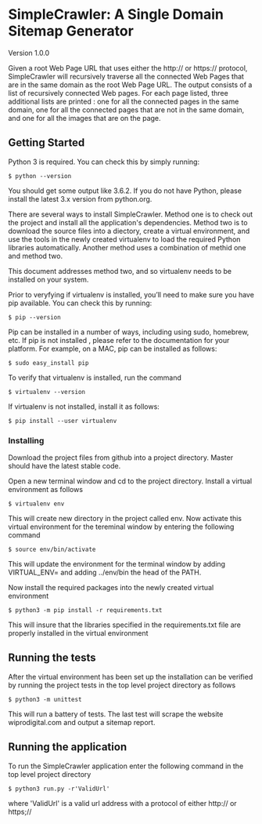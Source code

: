 

# SimpleCrawler: A Single Domain Sitemap Generator

Version 1.0.0

Given a root Web Page URL that uses either the http:// or https:// protocol, SimpleCrawler will recursively traverse
all the connected Web Pages that are in the same domain as the root Web Page URL.
The output consists of a list of recursively connected Web pages. For each page listed, three additional lists
are printed : one for all the connected pages in the same domain, one for all the connected pages that are
not in the same domain, and one for all the images that are on the page.

## Getting Started

Python 3 is required. You can check this by simply running:

```
$ python --version
```

You should get some output like 3.6.2.
If you do not have Python, please install the latest 3.x version
from python.org.

There are several ways to install SimpleCrawler. Method one is to check out the project and install
all the application's dependencies. Method two is to download the source files into a diectory,
create a virtual environment, and use the tools in the newly created  virtualenv
to load the required Python libraries automatically. Another method uses a combination of methid one and method two.

This document addresses method two, and so virtualenv needs to be installed on your system.

Prior to veryfying if virtualenv is installed, you’ll need to make sure you have pip available.
You can check this by running:

```
$ pip --version
```

Pip can be installed in a number of ways, including using sudo, homebrew, etc.
If pip is not installed , please refer to the documentation for your platform.
For example, on a MAC, pip can be installed as follows:

```
$ sudo easy_install pip
```

To verify that virtualenv is installed, run the command

```
$ virtualenv --version
```

If virtualenv is not installed, install it as follows:

```
$ pip install --user virtualenv
```


### Installing

Download the project files from github into a project directory.
Master should have the latest stable code. 

Open a new terminal window and  cd to the project directory.
Install a virtual environment as follows

```
$ virtualenv env
```

This will create new directory in the project called env.
Now activate this virtual environment for the tereminal window by entering the following command

```
$ source env/bin/activate
```

This will update the environment for the terminal window by adding VIRTUAL_ENV= and adding ../env/bin
the head of the PATH.

Now install the required packages into the newly created virtual environment

```
$ python3 -m pip install -r requirements.txt
```

This will insure that the libraries specified in the requirements.txt file are properly
installed in the virtual environment


## Running the tests

After the virtual environment  has been set up the installation can be verified by running
the project tests in the top level project directory as follows

```
$ python3 -m unittest
```

This will run a battery of tests. The last test will scrape the website wiprodigital.com and
output a sitemap report.


## Running the application

To run the SimpleCrawler application enter the following command in the top level project directory

```
$ python3 run.py -r'ValidUrl'
```

where 'ValidUrl' is a valid url address with a protocol of either http:// or https;//
